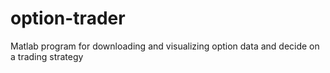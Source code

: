 # option-trader
Matlab program for downloading and visualizing option data and decide on a trading strategy

